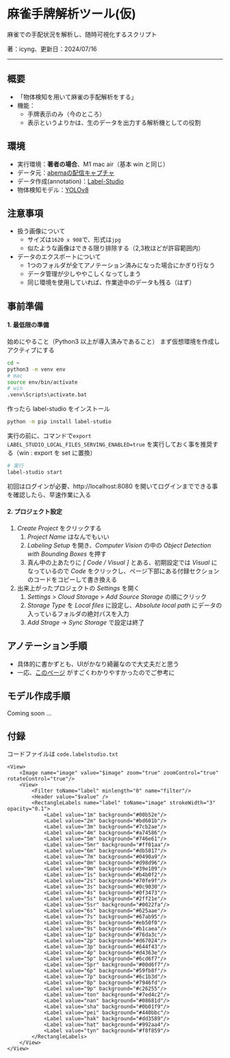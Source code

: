 # 麻雀手牌解析ツール(仮)

麻雀での手配状況を解析し、随時可視化するスクリプト

著：icyng、更新日：2024/07/16

---

## 概要

- 「物体検知を用いて麻雀の手配解析をする」
- 機能：
  - 手牌表示のみ（今のところ）
  - 表示というよりかは、生のデータを出力する解析機としての役割

## 環境

- 実行環境：**著者の場合**、M1 mac air（基本 win と同じ）
- データ元：[abemaの配信キャプチャ](https://abema.tv/video/genre/mahjong)
- データ作成(annotation)：[Label-Studio](https://labelstud.io/)
- 物体検知モデル：[YOLOv8](https://docs.ultralytics.com/)

## 注意事項

- 扱う画像について
  - サイズは`1620 x 908`で、形式は`jpg`
  - 似たような画像はできる限り排除する（2,3枚ほどが許容範囲内）
- データのエクスポートについて
  - 1つのフォルダが全てアノテーション済みになった場合にかぎり行なう
  - データ管理が少しややこしくなってしまう
  - 同じ環境を使用していれば、作業途中のデータも残る（はず）

## 事前準備

#### 1. 最低限の準備

始めにやること（Python3 以上が導入済みであること）
まず仮想環境を作成しアクティブにする

```bash
cd ~
python3 -m venv env
# mac
source env/bin/activate
# win
.venv\Scripts\activate.bat
```

作ったら label-studio をインストール

```bash
python -m pip install label-studio
```

実行の前に、コマンドで`export LABEL_STUDIO_LOCAL_FILES_SERVING_ENABLED=true` を実行しておく事を推奨する（win : export を set に置換）

```bash
# 実行
label-studio start
```

初回はログインが必要、http://localhost:8080 を開いてログインまでできる事を確認したら、早速作業に入る

#### 2. プロジェクト設定

1. *Create Project* をクリックする
   1. *Project Name* はなんでもいい
   2. *Labeling Setup* を開き、*Computer Vision* の中の *Object Detection with Bounding Boxes* を押す
   3. 真ん中の上あたりに *[ Code / Visual ]* とある、初期設定では *Visual* になっているので *Code* をクリックし、ページ下部にある付録セクションのコードをコピーして書き換える
2. 出来上がったプロジェクトの *Settings* を開く
   1. *Settings* > *Cloud Storage* > *Add Source Storage* の順にクリック
   2. *Storage Type* を *Local files* に設定し、*Absolute local path* にデータの入っているフォルダの絶対パスを入力
   3. *Add Strage* -> *Sync Storage* で設定は終了

## アノテーション手順

- 具体的に書かずとも、UIがかなり綺麗なので大丈夫だと思う
- 一応、[このページ](https://note.com/asahi_ictrad/n/n9e80d4d516ad) がすごくわかりやすかったのでご参考に

## モデル作成手順

Coming soon ...

## 付録

コードファイルは `code.labelstudio.txt`

```code
<View>
    <Image name="image" value="$image" zoom="true" zoomControl="true" rotateControl="true"/>
    <View>
        <Filter toName="label" minlength="0" name="filter"/>
        <Header value="$value" />
        <RectangleLabels name="label" toName="image" strokeWidth="3" opacity="0.1">
            <Label value="1m" background="#00b52e"/>
            <Label value="2m" background="#bd601b"/>
            <Label value="3m" background="#7cb2ae"/>
            <Label value="4m" background="#a74586"/>
            <Label value="5m" background="#746e61"/>
            <Label value="5mr" background="#ff01aa"/>
            <Label value="6m" background="#db5017"/>
            <Label value="7m" background="#0490a9"/>
            <Label value="8m" background="#d98d96"/>
            <Label value="9m" background="#39e109"/>
            <Label value="1s" background="#b4b0f2"/>
            <Label value="2s" background="#70fe9f"/>
            <Label value="3s" background="#0c9030"/>
            <Label value="4s" background="#0f3473"/>
            <Label value="5s" background="#2ff21e"/>
            <Label value="5sr" background="#0022fa"/>
            <Label value="6s" background="#625aae"/>
            <Label value="7s" background="#67ab95"/>
            <Label value="8s" background="#eb50f0"/>
            <Label value="9s" background="#b1caea"/>
            <Label value="1p" background="#76da3c"/>
            <Label value="2p" background="#d67024"/>
            <Label value="3p" background="#644f43"/>
            <Label value="4p" background="#d4363e"/>
            <Label value="5p" background="#6cd6f7"/>
            <Label value="5pr" background="#00d6f7"/>
            <Label value="6p" background="#59fb8f"/>
            <Label value="7p" background="#6c1b3d"/>
            <Label value="8p" background="#7946fd"/>
            <Label value="9p" background="#c26255"/>
            <Label value="ton" background="#7ed4c2"/>
            <Label value="nan" background="#08681d"/>
            <Label value="sha" background="#0b01f9"/>
            <Label value="pei" background="#440bbc"/>
            <Label value="hak" background="#dd3589"/>
            <Label value="hat" background="#992aa4"/>
            <Label value="tyn" background="#f8f859"/>
        </RectangleLabels>
    </View>
</View>
```